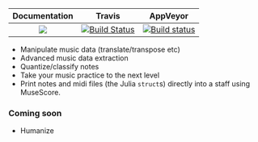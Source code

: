 | **Documentation**   | **Travis**     | **AppVeyor** |
|:--------:|:--------:|:---------------:|
|[![](https://img.shields.io/badge/docs-online-blue.svg)](https://juliamusic.github.io/JuliaMusic_documentation.jl/latest/) | [![Build Status](https://travis-ci.org/JuliaMusic/MusicManipulations.jl.svg?branch=master)](https://travis-ci.org/JuliaMusic/MusicManipulations.jl) | [![Build status](https://ci.appveyor.com/api/projects/status/3a1l1ufc7sv0wi4g?svg=true)](https://ci.appveyor.com/project/JuliaDynamics/musicmanipulations-jl-yyhro)

* Manipulate music data (translate/transpose etc)
* Advanced music data extraction
* Quantize/classify notes
* Take your music practice to the next level
* Print notes and midi files (the Julia `struct`s) directly into a staff using MuseScore.

### Coming soon
* Humanize
